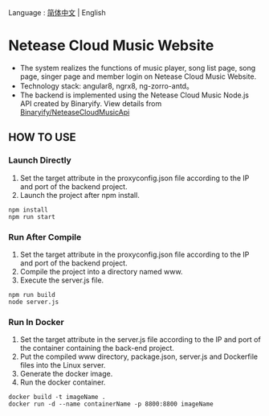 Language : [简体中文](./README.md) | English

# Netease Cloud Music Website

- The system realizes the functions of music player, song list page, song page, singer page and member login on Netease Cloud Music Website.
- Technology stack: angular8, ngrx8, ng-zorro-antd。
- The backend is implemented using the Netease Cloud Music Node.js API created by Binaryify. View details from
  [Binaryify/NeteaseCloudMusicApi](https://github.com/Binaryify/NeteaseCloudMusicApi)

## HOW TO USE

### Launch Directly

1. Set the target attribute in the proxyconfig.json file according to the IP and port of the backend project.
2. Launch the project after npm install.

```shell
npm install
npm run start
```

### Run After Compile

1.  Set the target attribute in the proxyconfig.json file according to the IP and port of the backend project.
2.  Compile the project into a directory named www.
3.  Execute the server.js file.

```shell
npm run build
node server.js
```

### Run In Docker

1. Set the target attribute in the server.js file according to the IP and port of the container containing the back-end project.
2. Put the compiled www directory, package.json, server.js and Dockerfile files into the Linux server.
3. Generate the docker image.
4. Run the docker container.

```shell
docker build -t imageName .
docker run -d --name containerName -p 8800:8800 imageName
```
